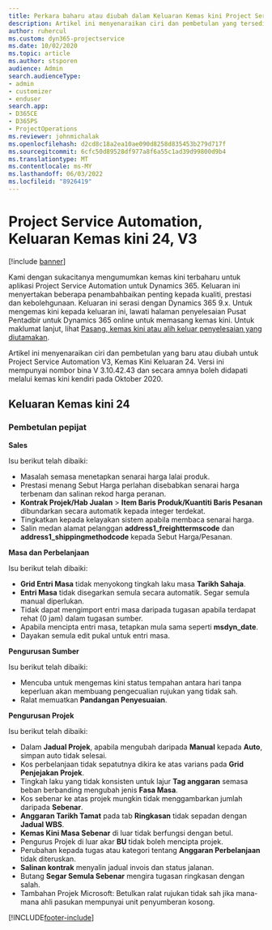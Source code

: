 ```yaml
---
title: Perkara baharu atau diubah dalam Keluaran Kemas kini Project Service Automation 24, V3
description: Artikel ini menyenaraikan ciri dan pembetulan yang tersedia dalam Keluaran Kemas Kini Automasi Project Service 24, V3.
author: ruhercul
ms.custom: dyn365-projectservice
ms.date: 10/02/2020
ms.topic: article
ms.author: stsporen
audience: Admin
search.audienceType:
- admin
- customizer
- enduser
search.app:
- D365CE
- D365PS
- ProjectOperations
ms.reviewer: johnmichalak
ms.openlocfilehash: d2cd8c18a2ea10ae090d8258d835453b279d717f
ms.sourcegitcommit: 6cfc50d89528df977a8f6a55c1ad39d99800d9b4
ms.translationtype: MT
ms.contentlocale: ms-MY
ms.lasthandoff: 06/03/2022
ms.locfileid: "8926419"
---
```

# <a name="project-service-automation-update-release-24-v3"></a>Project Service Automation, Keluaran Kemas kini 24, V3

[!include [banner](../includes/psa-now-project-operations.md)]

Kami dengan sukacitanya mengumumkan kemas kini terbaharu untuk aplikasi Project Service Automation untuk Dynamics 365. Keluaran ini menyertakan beberapa penambahbaikan penting kepada kualiti, prestasi dan kebolehgunaan. Keluaran ini serasi dengan Dynamics 365 9.x. Untuk mengemas kini kepada keluaran ini, lawati halaman penyelesaian Pusat Pentadbir untuk Dynamics 365 online untuk memasang kemas kini. Untuk maklumat lanjut, lihat [Pasang, kemas kini atau alih keluar penyelesaian yang diutamakan](/power-platform/admin/install-remove-preferred-solution).

Artikel ini menyenaraikan ciri dan pembetulan yang baru atau diubah untuk Project Service Automation V3, Kemas Kini Keluaran 24. Versi ini mempunyai nombor bina V 3.10.42.43 dan secara amnya boleh didapati melalui kemas kini kendiri pada Oktober 2020.

## <a name="update-release-24"></a>Keluaran Kemas kini 24

### <a name="bug-fixes"></a>Pembetulan pepijat

**Sales**

Isu berikut telah dibaiki:

- Masalah semasa menetapkan senarai harga lalai produk.
- Prestasi menang Sebut Harga perlahan disebabkan senarai harga terbenam dan salinan rekod harga peranan.
- **Kontrak Projek/Hab Jualan** > **Item Baris Produk/Kuantiti Baris Pesanan** dibundarkan secara automatik kepada integer terdekat.
- Tingkatkan kepada kelayakan sistem apabila membaca senarai harga.
- Salin medan alamat pelanggan **address1_freighttermscode** dan **address1_shippingmethodcode** kepada Sebut Harga/Pesanan. 


**Masa dan Perbelanjaan**

Isu berikut telah dibaiki:

- **Grid Entri Masa** tidak menyokong tingkah laku masa **Tarikh Sahaja**.
- **Entri Masa** tidak disegarkan semula secara automatik. Segar semula manual diperlukan.
- Tidak dapat mengimport entri masa daripada tugasan apabila terdapat rehat (0 jam) dalam tugasan sumber.
- Apabila mencipta entri masa, tetapkan mula sama seperti **msdyn_date**.
- Dayakan semula edit pukal untuk entri masa.

**Pengurusan Sumber**

Isu berikut telah dibaiki:

- Mencuba untuk mengemas kini status tempahan antara hari tanpa keperluan akan membuang pengecualian rujukan yang tidak sah.
- Ralat memuatkan **Pandangan Penyesuaian**.


**Pengurusan Projek**

Isu berikut telah dibaiki:

- Dalam **Jadual Projek**, apabila mengubah daripada **Manual** kepada **Auto**, simpan auto tidak selesai.
- Kos perbelanjaan tidak sepatutnya dikira ke atas varians pada **Grid Penjejakan Projek**.
- Tingkah laku yang tidak konsisten untuk lajur **Tag anggaran** semasa beban berbanding mengubah jenis **Fasa Masa**.
- Kos sebenar ke atas projek mungkin tidak menggambarkan jumlah daripada **Sebenar**.
- **Anggaran Tarikh Tamat** pada tab **Ringkasan** tidak sepadan dengan **Jadual WBS**.
- **Kemas Kini Masa Sebenar** di luar tidak berfungsi dengan betul.
- Pengurus Projek di luar akar **BU** tidak boleh mencipta projek.
- Perubahan kepada tugas atau kategori tentang **Anggaran Perbelanjaan** tidak diteruskan.
- **Salinan kontrak** menyalin jadual invois dan status jalanan.
- Butang **Segar Semula Sebenar** mengira tugasan ringkasan dengan salah.
- Tambahan Projek Microsoft: Betulkan ralat rujukan tidak sah jika mana-mana ahli pasukan mempunyai unit penyumberan kosong.



[!INCLUDE[footer-include](../includes/footer-banner.md)]
